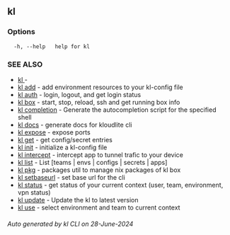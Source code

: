 ## kl





### Options

```
  -h, --help   help for kl

```

### SEE ALSO

* [kl ](kl_.md)  - 
* [kl add](kl_add.md)  - add environment resources to your kl-config file
* [kl auth](kl_auth.md)  - login, logout, and get login status
* [kl box](kl_box.md)  - start, stop, reload, ssh and get running box info
* [kl completion](kl_completion.md)  - Generate the autocompletion script for the specified shell
* [kl docs](kl_docs.md)  - generate docs for kloudlite cli
* [kl expose](kl_expose.md)  - expose ports
* [kl get](kl_get.md)  - get config/secret entries
* [kl init](kl_init.md)  - initialize a kl-config file
* [kl intercept](kl_intercept.md)  - intercept app to tunnel trafic to your device
* [kl list](kl_list.md)  - List [teams | envs | configs | secrets | apps]
* [kl pkg](kl_pkg.md)  - packages util to manage nix packages of kl box
* [kl setbaseurl](kl_setbaseurl.md)  - set base url for the cli
* [kl status](kl_status.md)  - get status of your current context (user, team, environment, vpn status)
* [kl update](kl_update.md)  - Update the kl to latest version
* [kl use](kl_use.md)  - select environment and team to current context

###### Auto generated by kl CLI on 28-June-2024
